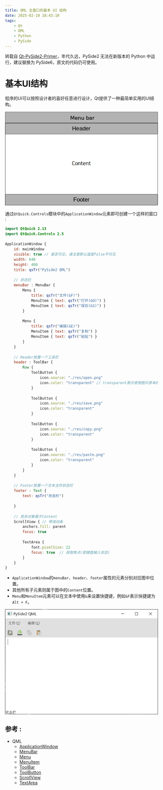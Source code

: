 ```yaml
---
title: QML 主窗口的基本 UI 结构
date: 2025-02-10 18:43:10
tags:
    - Qt
    - QML
    - Python
    - PySide
---
```


转载自 [Qt-PySide2-Primer](https://github.com/hubenchang0515/Qt-PySide2-Primer/blob/master/note/qml/04.application_window.md)，年代久远，PySide2 无法在新版本的 Python 中运行，建议替换为 PySide6，原文的代码仍可使用。

# 基本UI结构
程序的UI可以按照设计者的喜好任意进行设计，Qt提供了一种最简单实用的UI结构。  

![UI](https://github.com/hubenchang0515/Qt-PySide2-Primer/raw/master//image/qml/04.application_window/structure.png)

通过`QtQuick.Controls`模块中的`ApplicationWindow`元素即可创建一个这样的窗口 :  

```QML
import QtQuick 2.13
import QtQuick.Controls 2.5

ApplicationWindow {
    id: mainWindow
    visible: true // 是否可见，请注意默认值是false不可见
    width: 640
    height: 400
    title: qsTr("PySide2 QML")

    // 状态栏
    menuBar : MenuBar {
        Menu {
            title: qsTr("文件(&F)")
            MenuItem { text: qsTr("打开(&O)") }
            MenuItem { text: qsTr("保存(&S)") }
        }

        Menu {
            title: qsTr("编辑(&E)")
            MenuItem { text: qsTr("复制") }
            MenuItem { text: qsTr("粘贴") }
        }
    }

    // Header放置一个工具栏
    header : ToolBar {
        Row {
            ToolButton {
                icon.source: "./res/open.png"
                icon.color: "transparent" // transparent表示使用图片原本的颜色
            }

            ToolButton {
                icon.source: "./res/save.png"
                icon.color: "transparent"
            }

            ToolButton {
                icon.source: "./res/copy.png"
                icon.color: "transparent"
            }

            ToolButton {
                icon.source: "./res/paste.png"
                icon.color: "transparent"
            }
        }
    }

    // Footer放置一个文本当作状态栏
    footer : Text {
        text: qsTr("状态栏")

    }

    // 其余对象属于Content
    ScrollView { // 带滚动条
        anchors.fill: parent
        focus: true

        TextArea {
            font.pixelSize: 22
            focus: true  // 获取焦点(即键盘输入状态)
        }
    }
}
```
* `ApplicationWindow`的`menuBar`、`header`、`footer`属性的元素分别对应图中位置。
* 其他所有子元素则属于图中的`Content`位置。
* `Menu`和`MenuItem`元素可以在文本中使用`&`来设置快捷键，例如`&F`表示快捷键为`Alt + F`。

![运行结果](https://github.com/hubenchang0515/Qt-PySide2-Primer/raw/master//image/qml/04.application_window/application.png)

## 参考 :   
* QML
  * [ApplicationWindow](https://doc.qt.io/qt-5/qml-qtquick-controls2-applicationwindow.html)
  * [MenuBar](https://doc.qt.io/qt-5/qml-qtquick-controls2-menubar.html)
  * [Menu](https://doc.qt.io/qt-5/qml-qtquick-controls2-menu.html)
  * [MenuItem](https://doc.qt.io/qt-5/qml-qtquick-controls2-menuitem.html)
  * [ToolBar](https://doc.qt.io/qt-5/qml-qtquick-controls2-toolbar.html)
  * [ToolButton](https://doc.qt.io/qt-5/qml-qtquick-controls2-toolbutton.html)
  * [ScrollView](https://doc.qt.io/qt-5/qml-qtquick-controls2-scrollview.html)
  * [TextArea](https://doc.qt.io/qt-5/qml-qtquick-controls2-textarea.html)